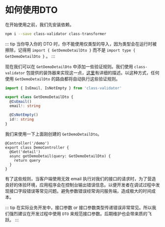 # 如何使用DTO

在开始使用之前，我们先安装依赖。

```sh
npm i --save class-validator class-transformer
```

::: tip
当你导入你的 DTO 时，你不能使用仅类型的导入，因为类型会在运行时被擦除，记得用 `import { GetDemoDetailDto }` 而不是 `import type { GetDemoDetailDto }` 。
:::

现在我们可以在 `GetDemoDetailDto` 中添加一些验证规则。我们使用 `class-validator` 包提供的装饰器来实现这一点，[这里](https://github.com/typestack/class-validator#validation-decorators)有详细的描述。以这种方式，任何使用 `GetDemoDetailDto` 的路由都将自动执行这些验证规则。

```ts
import { IsEmail, IsNotEmpty } from 'class-validator'

export class GetDemoDetailDto {
  @IsEmail()
  email!: string

  @IsNotEmpty()
  id!: string
}
```

我们来使用一下上面刚创建的 `GetDemoDetailDto`。

```ts{4}
@Controller('/demo')
export class DemoController {
  @Get('detail')
  async getDemoDetail(query: GetDemoDetailDto) {
    return query
  }
}
```

有了这些规则，当客户端使用无效 email 执行对我们的接口的请求时，为了营造良好的体验环境，应用程序会在控制台输出错误信息。以便开发者在调试过程中发现接口字段错误等常见问题。避免参数错误经常询问服务端，造成极大的时间成本。


::: tip
在实际业务开发中，接口参数 or 接口参数类型传递错误非常常见。所以我们强烈建议在开发过程中使用 `DTO` 来规范接口参数。后期维护也会带来质的飞跃。
:::